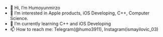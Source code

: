 - 👋 Hi, I’m Humoyunmirzo
- 👀 I’m interested in Apple products, iOS Developing, C++, Computer Science.
- 🌱 I’m currently learning C++ and iOS Developing
- 📫 How to reach me: Telegram(@humo3911), Instagram(ismayilovic_03)

<!---
210015CS07/210015CS07 is a ✨ special ✨ repository because its `README.md` (this file) appears on your GitHub profile.
You can click the Preview link to take a look at your changes.
--->
